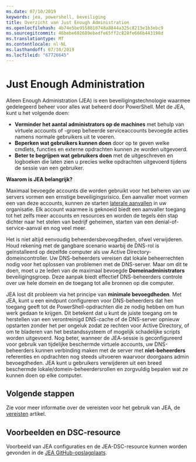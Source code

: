 ```yaml
---
ms.date: 07/10/2019
keywords: jea, powershell, beveiliging
title: Overzicht van Just Enough Administration
ms.openlocfilehash: 4b74e5be9558810748a8844a325c8213e1b3ebc9
ms.sourcegitcommit: 46bebe692689ebedfe65ff2c828fe666b443198d
ms.translationtype: MT
ms.contentlocale: nl-NL
ms.lasthandoff: 07/10/2019
ms.locfileid: "67726645"
---
```

# <a name="just-enough-administration"></a>Just Enough Administration

Alleen Enough Administration (JEA) is een beveiligingstechnologie waarmee gedelegeerd beheer voor alles wat beheerd door PowerShell. Met de JEA, kunt u het volgende doen:

- **Verminder het aantal administrators op de machines** met behulp van virtuele accounts of -groep beheerde serviceaccounts bevoegde acties namens normale gebruikers uit te voeren.
- **Beperken wat gebruikers kunnen doen** door op te geven welke cmdlets, functies en externe opdrachten kunnen ze worden uitgevoerd.
- **Beter te begrijpen wat gebruikers doen** met de uitgeschreven en logboeken die laten zien u precies welke opdrachten uitgevoerd tijdens de sessie van een gebruiker.

**Waarom is JEA belangrijk?**

Maximaal bevoegde accounts die worden gebruikt voor het beheren van uw servers vormen een ernstige beveiligingsrisico. Een aanvaller moet vormen een van deze accounts, kunnen ze starten [laterale aanvallen](https://aka.ms/pth) in uw organisatie. Elk account waarmee is geknoeid biedt een aanvaller toegang tot het zelfs meer accounts en resources en worden de tegels één stap dichter naar het stelen van bedrijf geheimen, starten van een denial-of-service-aanval en nog veel meer.

Het is niet altijd eenvoudig beheerdersbevoegdheden, ofwel verwijderen. Houd rekening met de gangbare scenario waarbij de DNS-rol is geïnstalleerd op dezelfde computer als uw Active Directory-domeincontroller. Uw DNS-beheerders vereisen dat lokale beheerrechten nodig voor het oplossen van problemen met de DNS-server. Maar om dit te doen, moet u ze leden van de maximaal bevoegde **Domeinadministrators** beveiligingsgroep. Deze aanpak biedt effectief DNS-beheerders controle over uw hele domein en de toegang tot alle bronnen op die computer.

JEA lost dit probleem via het principe van **minimale bevoegdheden**. Met JEA, kunt u een eindpunt configureren voor DNS-beheerders dat hen toegang geeft tot de PowerShell-opdrachten die ze nodig hebben om hun werk gedaan te krijgen. Dit betekent dat u kunt de juiste toegang om te herstellen van een verontreinigd DNS-cache of de DNS-server opnieuw opstarten zonder het per ongeluk zodat ze rechten voor Active Directory, of om te bladeren van het bestandssysteem of mogelijk schadelijke scripts worden uitgevoerd. Nog beter, wanneer de JEA-sessie is geconfigureerd voor gebruik van tijdelijke beschermde virtuele accounts, uw DNS-beheerders kunnen verbinding maken met de server met **niet-beheerders** referenties en opdrachten nog steeds uitvoeren waarvoor doorgaans admin bevoegdheden. JEA kunt u gebruikers verwijderen uit een breed beschermde lokale/domein-beheerdersrollen en zorgvuldig bepalen wat ze kunnen doen op elke computer.

## <a name="next-steps"></a>Volgende stappen

Zie voor meer informatie over de vereisten voor het gebruik van JEA, de [vereisten](prerequisites.md) artikel.

## <a name="samples-and-dsc-resource"></a>Voorbeelden en DSC-resource

Voorbeeld van JEA configuraties en de JEA-DSC-resource kunnen worden gevonden in de [JEA GitHub-opslagplaats](https://github.com/PowerShell/JEA).
